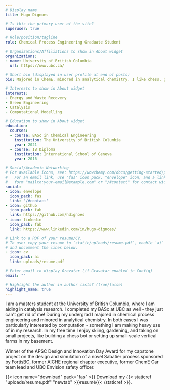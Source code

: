 ```yaml
---
# Display name
title: Hugo Dignoes

# Is this the primary user of the site?
superuser: true

# Role/position/tagline
role: Chemical Process Engineering Graduate Student

# Organizations/Affiliations to show in About widget
organizations:
- name: University of British Columbia
  url: https://www.ubc.ca/

# Short bio (displayed in user profile at end of posts)
bio: Majored in ChemE, minored in analytical chemistry. I like chess, gardening, and taking on random projects.

# Interests to show in About widget
interests:
- Energy and Waste Recovery
- Green Engineering
- Catalysis
- Computational Modelling

# Education to show in About widget
education:
  courses:
  - course: BASc in Chemical Engineering
    institution: The University of British Columbia
    year: 2021
  - course: IB Diploma
    institution: International School of Geneva
    year: 2016

# Social/Academic Networking
# For available icons, see: https://wowchemy.com/docs/getting-started/page-builder/#icons
#   For an email link, use "fas" icon pack, "envelope" icon, and a link in the
#   form "mailto:your-email@example.com" or "/#contact" for contact widget.
social:
- icon: envelope
  icon_pack: fas
  link: '/#contact'
- icon: github
  icon_pack: fab
  link: https://github.com/hdignoes
- icon: linkedin
  icon_pack: fab
  link: https://www.linkedin.com/in/hugo-dignoes/

# Link to a PDF of your resume/CV.
# To use: copy your resume to `static/uploads/resume.pdf`, enable `ai` icons in `params.toml`, 
# and uncomment the lines below.
- icon: cv
  icon_pack: ai
  link: uploads/resume.pdf

# Enter email to display Gravatar (if Gravatar enabled in Config)
email: ""

# Highlight the author in author lists? (true/false)
highlight_name: true
---
```


I am a masters student at the University of British Columbia, where I am aiding in catalysis research. I completed my BASc at UBC as well - they just can't get rid of me! During my undergrad I majored in chemical process engineering and minored in analytical chemistry. In both cases I was particularly interested by computation - something I am making heavy use of in my research. In my free time I enjoy skiing, gardening, and taking on small projects, like building a chess bot or setting up small-scale vertical farms in my basement.

Winner of the APSC Design and Innovation Day Award for my capstone project on the design and simulation of a novel Sabatier process sponsored by FortisBC, former AICHE regional chapter executive, former ChemE Car team lead and UBC Envision safety officer. 

{{< icon name="download" pack="fas" >}} Download my {{< staticref "uploads/resume.pdf" "newtab" >}}resumé{{< /staticref >}}.

